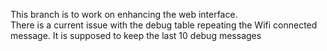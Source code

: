 This branch is to work on enhancing the web interface.  
There is a current issue with the debug table repeating the Wifi connected message.
It is supposed to keep the last 10 debug messages
